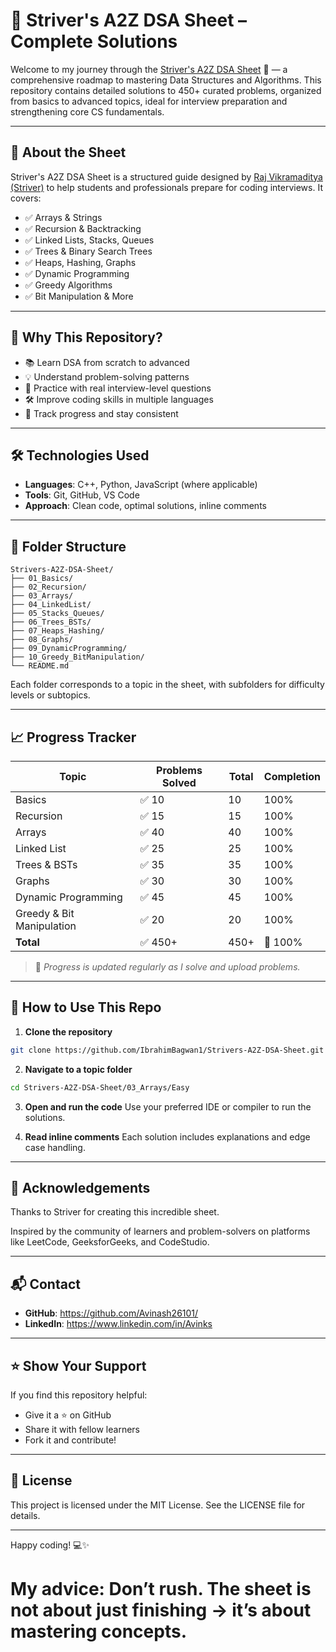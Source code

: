 # 📘 Striver's A2Z DSA Sheet – Complete Solutions


Welcome to my journey through the [Striver's A2Z DSA Sheet](https://takeuforward.org/strivers-a2z-dsa-course/strivers-a2z-dsa-course-sheet-2) 🚀 — a comprehensive roadmap to mastering Data Structures and Algorithms. This repository contains detailed solutions to 450+ curated problems, organized from basics to advanced topics, ideal for interview preparation and strengthening core CS fundamentals.

---

## 📌 About the Sheet

Striver's A2Z DSA Sheet is a structured guide designed by [Raj Vikramaditya (Striver)](https://www.linkedin.com/in/rajvikramaditya/) to help students and professionals prepare for coding interviews. It covers:

- ✅ Arrays & Strings
- ✅ Recursion & Backtracking
- ✅ Linked Lists, Stacks, Queues
- ✅ Trees & Binary Search Trees
- ✅ Heaps, Hashing, Graphs
- ✅ Dynamic Programming
- ✅ Greedy Algorithms
- ✅ Bit Manipulation & More

---

## 🧠 Why This Repository?

- 📚 Learn DSA from scratch to advanced
- 💡 Understand problem-solving patterns
- 🧪 Practice with real interview-level questions
- 🛠️ Improve coding skills in multiple languages
- 🎯 Track progress and stay consistent

---

## 🛠️ Technologies Used

- **Languages**: C++, Python, JavaScript (where applicable)
- **Tools**: Git, GitHub, VS Code
- **Approach**: Clean code, optimal solutions, inline comments

---

## 📂 Folder Structure

```
Strivers-A2Z-DSA-Sheet/
├── 01_Basics/
├── 02_Recursion/
├── 03_Arrays/
├── 04_LinkedList/
├── 05_Stacks_Queues/
├── 06_Trees_BSTs/
├── 07_Heaps_Hashing/
├── 08_Graphs/
├── 09_DynamicProgramming/
├── 10_Greedy_BitManipulation/
└── README.md
```
Each folder corresponds to a topic in the sheet, with subfolders for difficulty levels or subtopics.

---

## 📈 Progress Tracker

| Topic                        | Problems Solved | Total | Completion |
|-----------------------------|-----------------|-------|------------|
| Basics                      | ✅ 10            | 10    | 100%       |
| Recursion                   | ✅ 15            | 15    | 100%       |
| Arrays                      | ✅ 40            | 40    | 100%       |
| Linked List                 | ✅ 25            | 25    | 100%       |
| Trees & BSTs                | ✅ 35            | 35    | 100%       |
| Graphs                      | ✅ 30            | 30    | 100%       |
| Dynamic Programming         | ✅ 45            | 45    | 100%       |
| Greedy & Bit Manipulation   | ✅ 20            | 20    | 100%       |
| **Total**                   | ✅ 450+          | 450+  | 🎉 100%     |

> 📌 *Progress is updated regularly as I solve and upload problems.*

---

## 🚀 How to Use This Repo

1. **Clone the repository**
  ```bash
  git clone https://github.com/IbrahimBagwan1/Strivers-A2Z-DSA-Sheet.git
  ```
2. **Navigate to a topic folder**
  ```bash
  cd Strivers-A2Z-DSA-Sheet/03_Arrays/Easy
  ```
3. **Open and run the code**
  Use your preferred IDE or compiler to run the solutions.

4. **Read inline comments**
  Each solution includes explanations and edge case handling.

---

## 🙌 Acknowledgements

Thanks to Striver for creating this incredible sheet.

Inspired by the community of learners and problem-solvers on platforms like LeetCode, GeeksforGeeks, and CodeStudio.

---

## 📬 Contact

- **GitHub**: https://github.com/Avinash26101/
- **LinkedIn**: https://www.linkedin.com/in/Avinks

---

## ⭐️ Show Your Support

If you find this repository helpful:

- Give it a ⭐️ on GitHub
- Share it with fellow learners
- Fork it and contribute!

---

## 📄 License

This project is licensed under the MIT License. See the LICENSE file for details.

---

Happy coding! 💻✨

# My advice: Don’t rush. The sheet is not about just finishing → it’s about mastering concepts.
